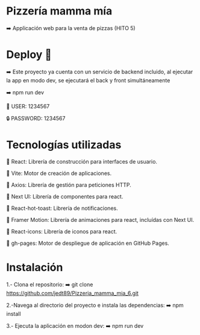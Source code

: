 # Pizzería mamma mía 

➡️ Applicación web para la venta de pizzas (HITO 5)



# Deploy 🛜

➡️ Este proyecto ya cuenta con un servicio de backend incluido, al ejecutar la app en modo dev, se ejecutará el back y front simultáneamente

➡️ npm run dev


🧒 USER: 1234567

🔒 PASSWORD: 1234567



# Tecnologías utilizadas 

🚀 React: Librería de construcción para interfaces de usuario.

🚀 Vite: Motor de creación de aplicaciones.

🚀 Axios: Librería de gestión para peticiones HTTP.

🚀 Next UI: Librería de componentes para react.

🚀 React-hot-toast: Librería de notificaciones.

🚀 Framer Motion: Librería de animaciones para react, incluídas con Next UI.

🚀 React-icons: Librería de iconos para react.

🚀 gh-pages: Motor de despliegue de aplicación en GitHub Pages.



# Instalación

1.- Clona el repositorio:
➡️ git clone https://github.com/jedt89/Pizzeria_mamma_mia_6.git

2.-Navega al directorio del proyecto e instala las dependencias:
➡️ npm install

3.- Ejecuta la aplicación en modon dev:
➡️ npm run dev
